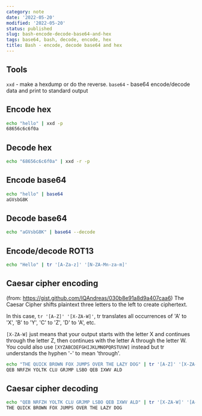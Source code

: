 ```yaml
---
category: note
date: '2022-05-20'
modified: '2022-05-20'
status: published
slug: bash-encode-decode-base64-and-hex
tags: base64, bash, decode, encode, hex
title: Bash - encode, decode base64 and hex
---
```


## Tools
`xxd` - make a hexdump or do the reverse.
`base64` - base64 encode/decode data and print to standard output

## Encode hex
```sh
echo "hello" | xxd -p
68656c6c6f0a
```

## Decode hex
```sh
echo "68656c6c6f0a" | xxd -r -p
```

## Encode base64
```sh
echo "hello" | base64
aGVsbG8K
```

## Decode base64
```sh
echo "aGVsbG8K" | base64 --decode
```

## Encode/decode ROT13
```sh
echo "Hello" | tr '[A-Za-z]' '[N-ZA-Mn-za-m]'
```

## Caesar cipher encoding
(from: https://gist.github.com/IQAndreas/030b8e91a8d9a407caa6)
The Caesar Cipher shifts plaintext three letters to the left to create ciphertext.

In this case, `tr '[A-Z]' '[X-ZA-W]'`, tr translates all occurrences of 'A' to 'X', 'B' to 'Y', 'C' to 'Z', 'D' to 'A', etc.

`[X-ZA-W]` just means that your output starts with the letter X and continues through the letter Z, then continues with the letter A through the letter W. You could also use `[XYZABCDEFGHIJKLMNOPQRSTUVW]` instead but tr understands the hyphen '-' to mean 'through'.

```sh
echo "THE QUICK BROWN FOX JUMPS OVER THE LAZY DOG" | tr '[A-Z]' '[X-ZA-W]'
QEB NRFZH YOLTK CLU GRJMP LSBO QEB IXWV ALD
```
## Caesar cipher decoding
```sh
echo "QEB NRFZH YOLTK CLU GRJMP LSBO QEB IXWV ALD" | tr '[X-ZA-W]' '[A-Z]'
THE QUICK BROWN FOX JUMPS OVER THE LAZY DOG
```